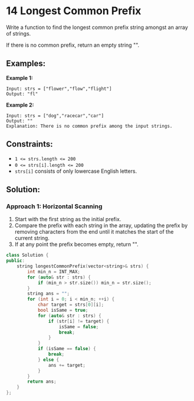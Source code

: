 # 14 Longest Common Prefix

Write a function to find the longest common prefix string amongst an array of strings.

If there is no common prefix, return an empty string "".

## Examples:
**Example 1:**
```
Input: strs = ["flower","flow","flight"]
Output: "fl"
```
**Example 2:**
```
Input: strs = ["dog","racecar","car"]
Output: ""
Explanation: There is no common prefix among the input strings.
```

## Constraints:
- `1 <= strs.length <= 200`
- `0 <= strs[i].length <= 200`
- `strs[i]` consists of only lowercase English letters.

## Solution:

### Approach 1: Horizontal Scanning
1. Start with the first string as the initial prefix.
2. Compare the prefix with each string in the array, updating the prefix by removing characters from
    the end until it matches the start of the current string.
3. If at any point the prefix becomes empty, return "".
```c++
class Solution {
public:
    string longestCommonPrefix(vector<string>& strs) {
        int min_n = INT_MAX;
        for (auto& str : strs) {
            if (min_n > str.size()) min_n = str.size();
        }
        string ans = "";
        for (int i = 0; i < min_n; ++i) {
            char target = strs[0][i];
            bool isSame = true;
            for (auto& str : strs) {
                if (str[i] != target) {
                    isSame = false;
                    break;
                }
            }
            if (isSame == false) {
                break;
            } else {
                ans += target;
            }
        }
        return ans;
    }
};
```
